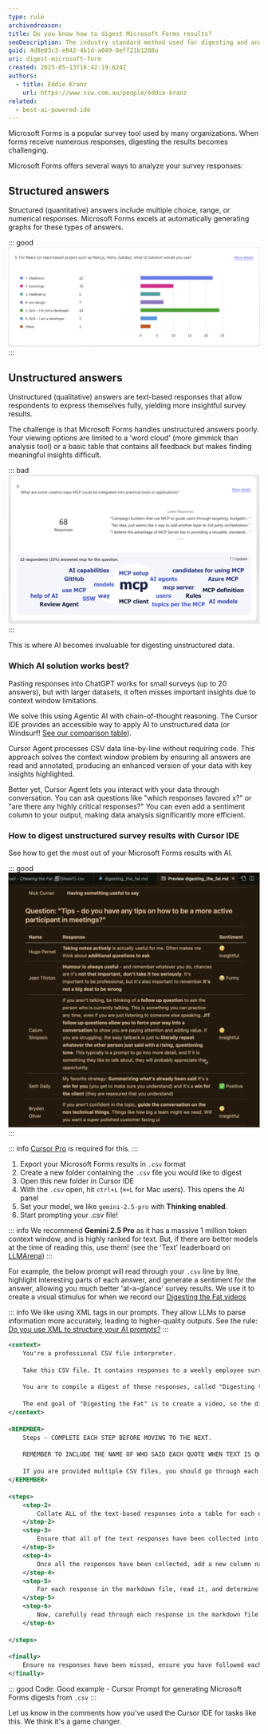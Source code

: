 ```yaml
---
type: rule
archivedreason:
title: Do you know how to digest Microsoft Forms results?
seoDescription: The industry standard method used for digesting and analyzing form results, Microsoft Forms, Google Forms, SurveyMonkey
guid: 4d8e03c3-e842-4b1d-a049-8eff21b1208a
uri: digest-microsoft-form
created: 2025-05-13T16:42:19.624Z
authors:
  - title: Eddie Kranz
    url: https://www.ssw.com.au/people/eddie-kranz
related:
  - best-ai-powered-ide 
---
```


Microsoft Forms is a popular survey tool used by many organizations. When forms receive numerous responses, digesting the results becomes challenging.

<!--endintro-->

Microsoft Forms offers several ways to analyze your survey responses:

## Structured answers

Structured (quantitative) answers include multiple choice, range, or numerical responses. Microsoft Forms excels at automatically generating graphs for these types of answers.

::: good
![Figure: Good example - Microsoft Forms is great at displaying structured results like this](good-structured.png)
:::

## Unstructured answers

Unstructured (qualitative) answers are text-based responses that allow respondents to express themselves fully, yielding more insightful survey results.

The challenge is that Microsoft Forms handles unstructured answers poorly. Your viewing options are limited to a 'word cloud' (more gimmick than analysis tool) or a basic table that contains all feedback but makes finding meaningful insights difficult.

::: bad
![Figure: Bad example - This tells us nothing about people's answers!](bad-unstructured.png)
:::

This is where AI becomes invaluable for digesting unstructured data.

### Which AI solution works best?

Pasting responses into ChatGPT works for small surveys (up to 20 answers), but with larger datasets, it often misses important insights due to context window limitations.

We solve this using Agentic AI with chain-of-thought reasoning. The Cursor IDE provides an accessible way to apply AI to unstructured data (or Windsurf! [See our comparison table](/best-ai-powered-ide)).

Cursor Agent processes CSV data line-by-line without requiring code. This approach solves the context window problem by ensuring all answers are read and annotated, producing an enhanced version of your data with key insights highlighted.

Better yet, Cursor Agent lets you interact with your data through conversation. You can ask questions like "which responses favored x?" or "are there any highly critical responses?" You can even add a sentiment column to your output, making data analysis significantly more efficient.

### How to digest unstructured survey results with Cursor IDE

See how to get the most out of your Microsoft Forms results with AI.

::: good
![Figure: Good example - The output of our AI survey results digest, much cleaner with a helpful 'sentiment' column!](good-unstructured.png)
:::

::: info
[Cursor Pro](https://www.cursor.com/pricing) is required for this.
:::

1. Export your Microsoft Forms results in `.csv` format
2. Create a new folder containing the `.csv` file you would like to digest
3. Open this new folder in Cursor IDE
4. With the `.csv` open, hit `ctrl+L` (`⌘+L` for Mac users). This opens the AI panel
5. Set your model, we like `gemini-2.5-pro` with **Thinking enabled**.
6. Start prompting your .csv file!

::: info
We recommend **Gemini 2.5 Pro** as it has a massive 1 million token context window, and is highly ranked for text.
But, if there are better models at the time of reading this, use them! (see the 'Text' leaderboard on [LLMArena](https://lmarena.ai/leaderboard))
:::

For example, the below prompt will read through your `.csv` line by line, highlight interesting parts of each answer, and generate a sentiment for the answer, allowing you much better 'at-a-glance' survey results. We use it to create a visual stimulus for when we record our [Digesting the Fat videos](https://www.youtube.com/watch?v=4DKH5IDp7Wk)

::: info
We like using XML tags in our prompts. They allow LLMs to parse information more accurately, leading to higher-quality outputs. See the rule: [Do you use XML to structure your AI prompts?](/ai-prompt-xml)
:::

```xml
<context>
    You're a professional CSV file interpreter. 

    Take this CSV file. It contains responses to a weekly employee survey called "Chewing the Fat".  

    You are to compile a digest of these responses, called "Digesting the Fat". 

    The end goal of "Digesting the Fat" is to create a video, so the digest should be in a format that presenters can read from quickly. 
</context>

<REMEMBER>
    Steps - COMPLETE EACH STEP BEFORE MOVING TO THE NEXT. 

    REMEMBER TO INCLUDE THE NAME OF WHO SAID EACH QUOTE WHEN TEXT IS QUOTED. Names can be found in the same row of where the quote is taken from in the CSV. 

    If you are provided multiple CSV files, you should go through each of these steps for each CSV file, and add a subheading to the markdown document for each CSV file. 
</REMEMBER>

<steps>
    <step-2>
        Collate ALL of the text-based responses into a table for each question that has a text response. All responses should be in this markdown file. 
    </step-2>
    <step-3>
        Ensure that all of the text responses have been collected into a newly created markdown file. 
    </step-3>
    <step-4>
        Once all the responses have been collected, add a new column named "Sentiment" to each of the tables in the markdown file.  
    </step-4>
    <step-5>
        For each response in the markdown file, read it, and determine the sentiment as either (✅ Positive, ❌ Negative, 🧐 Insightful, ⚠️ Critical, 😂 Funny)  
    </step-5>
    <step-6>
        Now, carefully read through each response in the markdown file. We are making a video with the results from this, and want to read any interesting parts of responses -- highlight in BOLD any interesting key words and phrases. Prioritise statements that seem original, critical, funny. Ignore generic phrases. 
    </step-6>

</steps>

<finally>
    Ensure no responses have been missed, ensure you have followed each step before moving on to the next step.
</finally>
```

::: good
Code: Good example - Cursor Prompt for generating Microsoft Forms digests from `.csv`
:::

Let us know in the comments how you've used the Cursor IDE for tasks like this. We think it's a game changer.
